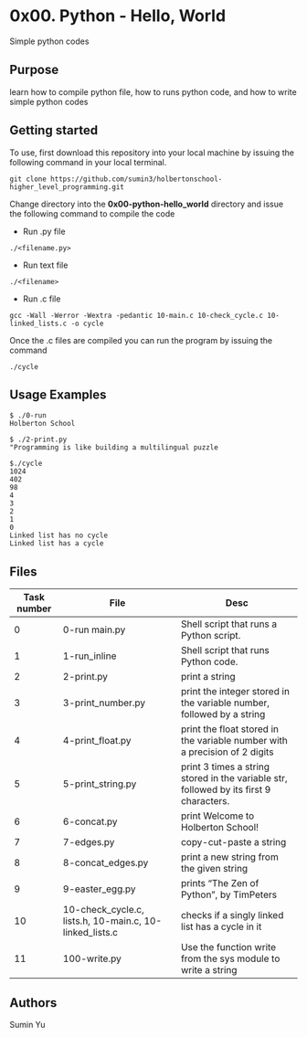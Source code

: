 # 0x00. Python - Hello, World
Simple python codes

## Purpose
learn how to compile python file, how to runs python code, and how to write simple python codes

## Getting started
To use, first download  this repository into your local machine by issuing the following command in your local terminal. 
```
git clone https://github.com/sumin3/holbertonschool-higher_level_programming.git
```
Change directory into the **0x00-python-hello_world** directory and issue the following command to compile the code

* Run .py file
```
./<filename.py>
```
* Run text file
```
./<filename>
```
* Run .c file
```
gcc -Wall -Werror -Wextra -pedantic 10-main.c 10-check_cycle.c 10-linked_lists.c -o cycle
```
Once the .c files are compiled you can run the program by issuing the command
```
./cycle
```

## Usage Examples
```
$ ./0-run
Holberton School
```
```
$ ./2-print.py 
"Programming is like building a multilingual puzzle
```
```
$./cycle
1024
402
98
4
3
2
1
0
Linked list has no cycle
Linked list has a cycle
```

## Files
Task number | File | Desc
---|---|---
0  | 0-run main.py | Shell script that runs a Python script.
1  | 1-run_inline  | Shell script that runs Python code.
2  | 2-print.py  | print a string
3  | 3-print_number.py | print the integer stored in the variable number, followed by a string
4  | 4-print_float.py  | print the float stored in the variable number with a precision of 2 digits
5  | 5-print_string.py | print 3 times a string stored in the variable str, followed by its first 9 characters.
6  | 6-concat.py | print Welcome to Holberton School!
7  | 7-edges.py  | copy-cut-paste a string
8  | 8-concat_edges.py  | print a new string from the given string
9  | 9-easter_egg.py  | prints “The Zen of Python”, by TimPeters
10 | 10-check_cycle.c, lists.h, 10-main.c, 10-linked_lists.c | checks if a singly linked list has a cycle in it
11 | 100-write.py | Use the function write from the sys module to write a string

## Authors
Sumin Yu  